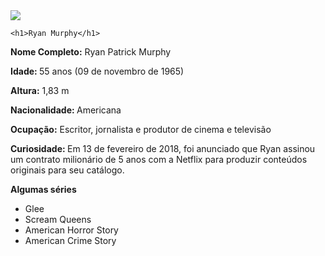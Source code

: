 <!DOCTYPE html>
<html lang="PT-BR">
<head>
    <meta charset="UTF-8">
    <meta http-equiv="X-UA-Compatible" content="IE=edge">
    <meta name="viewport" content="width=device-width, initial-scale=1.0">
    <title>Document</title>
</head>
<body>
    <img src="https://t.ctcdn.com.br/lcn5s4xB7qsQHv3Hb6-2SzYd3z4=/512x288/smart/i8172.jpeg">

    <h1>Ryan Murphy</h1>
   <p> 
       <strong>Nome Completo:</strong> Ryan Patrick Murphy 
   </p>
   <p>
       <strong>Idade: </strong>55 anos (09 de novembro de 1965) 
   </p>
   <p>
       <strong>Altura:</strong> 1,83 m
   </p>
   <p>
       <strong>Nacionalidade: </strong> Americana
   </p>
   <p>
       <strong>Ocupação:</strong> Escritor, jornalista e produtor de cinema e televisão
   </p>
   <p>
       <strong>Curiosidade: </strong> Em 13 de fevereiro de 2018, foi anunciado que Ryan assinou um contrato milionário de 5 anos com a Netflix para produzir conteúdos originais para seu catálogo.
   </p>
   <p>
       <strong>Algumas séries</strong> 
   </p>
   <ul>
       <li> Glee  </li>
       <li> Scream Queens</li>
       <li> American Horror Story </li>
       <li> American Crime Story </li>
   </ul>

</body>
</html>
